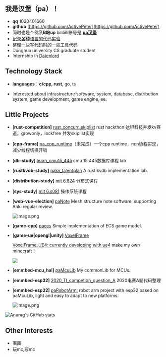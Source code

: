 ## 我是汉堡（pa）！

- **qq** 1020401660
- **github** [https://github.com/ActivePeter](https://github.com/ActivePeter)
- 同时也是个佛系**B站up**   bilibili账号是 [**pa汉堡**][1]
- [记录各种语言的代码实验](https://github.com/ActivePeter/pa_code_playground)
- [整理一些写代码时的一些工具代码](https://github.com/ActivePeter/paTools)
- Donghua university CS graduate student
- Internship in [Datenlord](https://github.com/datenlord)

## Technology Stack

- **languages**：**c/cpp, rust**, go, ts

- Interested about infrastructure software, system, database, distribution system, game development, game engine, ee.
  
## Little Projects

- **[rust-competition]** [rust_concurr_skiplist](https://github.com/ActivePeter/rust_hackathon_kv) rust hackthon 达坦科技并发kv赛道。growonly，lockfree 并发skiplist实现

- **[cpp-frame]** [pa_cpp_runtime](https://github.com/ActivePeter/pa_cpp_runtime)（未完成）一个cpp runtime，m:n协程实现，减少线程切换开销

- **[db-study]** [learn_cmu15_445](https://github.com/ActivePeter/learn_cmu15_445) cmu 15 445数据库课程 lab

- **[rustkvdb-study]** [pakv_talentplan](https://github.com/ActivePeter/pakv_talentplan) A rust kvdb implementation lab. 

- **[distribution-study]** [mit 6.824](https://github.com/ActivePeter/mit_6.824_learning) 分布式课程 

- **[sys-study]** [mit 6.s081](https://github.com/ActivePeter/learn_mit_s6.081) 操作系统课程 

- **[web-vue-election]** [paNote](https://github.com/ActivePeter/paNote) Mesh structure note software, supporting Anki regular review.

  ![image.png](https://s2.loli.net/2022/08/27/nlwMxopbr3IgRsz.png)

- **[game-cpp]** [paecs](https://github.com/ActivePeter/paecs) Simple implementation of ECS game model. 

- **[game-ue|opengl|unity]** [VoxelFrame](https://github.com/ActivePeter/VoxelFrame)

  [VoxelFrame_UE4: currently developing with ue4](https://github.com/ActivePeter/VoxelFrame_UE4) make my own minecraft！

  ![](https://s3.bmp.ovh/imgs/2023/01/31/a59bdd4316c5df7e.png)

- **[emmbed-mcu_hal]** [paMcuLib](https://github.com/ActivePeter/paMcuLib) My commonLib for MCUs. 

- **[emmbed-esp32]** [2020_TI_competion_question_A](https://github.com/ActivePeter/2020_TI_competion_question_A) 2020电赛A题代码整理

- **[emmbed-esp32]** [paRobotArm:](https://github.com/ActivePeter/paRobotArm) robot arm project with esp32 based on paMcuLib, light and easy to adapt to new platforms. 

  ![image.png](https://s2.loli.net/2022/08/27/zHK19ROntTIBuib.png)

![Anurag's GitHub stats](https://github-readme-stats.vercel.app/api?username=ActivePeter)

## Other Interests

- 画画
- 玩mc,写mc

[1]: https://space.bilibili.com/268164490
